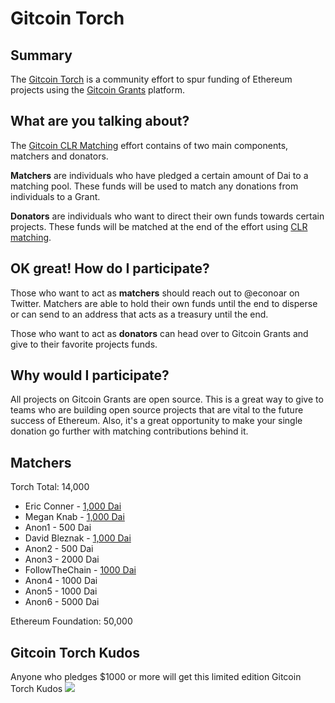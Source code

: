 # Gitcoin Torch


## Summary

The [Gitcoin Torch](https://medium.com/gitcoin/the-gitcoin-torch-2baad180cc14) is a community effort to spur funding of Ethereum projects using the [Gitcoin Grants](https://gitcoin.co/grants/) platform. 

## What are you talking about?

The [Gitcoin CLR Matching](https://medium.com/gitcoin/gitcoin-grants-50k-open-source-fund-e20e09dc2110) effort contains of two main components, matchers and donators. 

**Matchers** are individuals who have pledged a certain amount of Dai to a matching pool. These funds will be used to match any donations from individuals to a Grant.

**Donators** are individuals who want to direct their own funds towards certain projects. These funds will be matched at the end of the effort using [CLR matching](https://medium.com/gitcoin/experiments-with-liberal-radicalism-ad68e02efd4).

## OK great! How do I participate?

Those who want to act as **matchers** should reach out to @econoar on Twitter. Matchers are able to hold their own funds until the end to disperse or can send to an address that acts as a treasury until the end.

Those who want to act as **donators** can head over to Gitcoin Grants and give to their favorite projects funds.

## Why would I participate?

All projects on Gitcoin Grants are open source. This is a great way to give to teams who are building open source projects that are vital to the future success of Ethereum. Also, it's a great opportunity to make your single donation go further with matching contributions behind it.

## Matchers

Torch Total: 14,000

* Eric Conner - [1,000 Dai](https://twitter.com/econoar/status/1099437910992932864)
* Megan Knab - [1,000 Dai](https://twitter.com/knotmegan/status/1099480194451165185)
* Anon1 - 500 Dai
* David Bleznak - [1,000 Dai](https://twitter.com/bleznak/status/1099740178397229056)
* Anon2 - 500 Dai
* Anon3 - 2000 Dai
* FollowTheChain - [1000 Dai](https://twitter.com/FollowTheChain/status/1101215014072057856)
* Anon4 - 1000 Dai
* Anon5 - 1000 Dai
* Anon6 - 5000 Dai

Ethereum Foundation: 50,000

## Gitcoin Torch Kudos

Anyone who pledges $1000 or more will get this limited edition Gitcoin Torch Kudos <img src=http://bits.owocki.com/474caa7e3e1f/Screen%20Recording%202019-02-25%20at%2004.41%20PM.gif>

